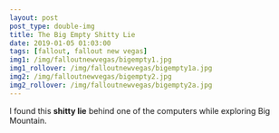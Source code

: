 ```yaml
---
layout: post
post_type: double-img
title: The Big Empty Shitty Lie
date: 2019-01-05 01:03:00
tags: [fallout, fallout new vegas]
img1: /img/falloutnewvegas/bigempty1.jpg
img1_rollover: /img/falloutnewvegas/bigempty1a.jpg
img2: /img/falloutnewvegas/bigempty2.jpg
img2_rollover: /img/falloutnewvegas/bigempty2a.jpg
---
```

I found this **shitty lie** behind one of the computers while exploring Big Mountain.
